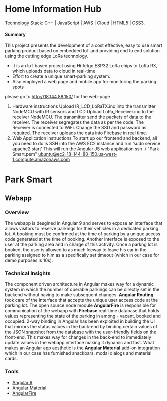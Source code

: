 # Home Information Hub

Technology Stack:  C++ | JavaScript | AWS | Cloud | HTML5 | CSS3.

#### Summary
This project presents the development of a cost effective, easy to use smart parking product based on embedded IoT and providing end to end solution using the cutting edge LoRa technology. 
* It is an IoT based project using Hi-letgo ESP32 LoRa chips to LoRa RX, which uploads data to cloud in real-time
* Effort to create a unique smart-parking system.
* Also employed a web page and mobile app for monitoring the parking spots

please go to http://18.144.88.150/ for the web-page

1.	Hardware instructions
Upload IR_LCD_LoRaTX.ino into the transmitter NodeMCU with IR sensors and LCD
Upload LoRa_Receiver.ino to the receiver NodeMCU.
The transmitter send the packets of data to the receiver.
The receiver segregates the data as per the code.
The Receiver is connected to WiFi. Change the SSD and password as required.
The receiver uploads the data into Firebase in real time.
2.	Web Application instructions
To start up our frontend and backend, all you need to do is SSH into the AWS EC2 instance and run ‘sudo service apache2 start’ This will run the Angular JS web application
ssh -i "Park-Smart.pem" ubuntu@ec2-18-144-88-150.us-west-1.compute.amazonaws.com


# Park Smart

## Webapp

### Overview

The webapp is desgined in Angular 9 and serves to expose an interface that allows visitors to reserve parkings for their vehicles in a dedicated parking lot.
A booking must be confirmed at the time of parking by a unique access code generated at the time of booking.
Another interface is exposed to the user at the parking area and in charge of this activity. 
Once a parkng lot is booked, the user is allowed to as much leeway to leave his car in the parking assigned to him as a specifically set timeout (which in our case for demo purposes is 10s).

### Technical Insights

The component driven architecture in Angular makes way for a dynamic system in which the number of operable parkings can be directly set in the backend without having to make subsequent changes.
 **Angular Routing** took care of the interface that accepts the unique user access code at the parking lot.
 The open source node module **AngularFire** is responsible for communication of the webapp with
 **Firebase** real-time database that holds values representing the state of the parking in among - vacant, booked and occupied.
 2-way binding in Angular has been exploited in building the UI that mirrors the status values in the back-end by binding certain values of the JSON snapshot from the database with the user-friendly fields on the front-end.
 This makes way for changes in the back-end to immediately update values in the webapp interface making it dynamic and fast. What makes an Angular app aesthetic is the **Angular Material** add-on integration which in our case has furnished snackbars, modal dialogs and material cards.

### Tools

- [Angular 9](https://angular.io/)
- [Angular Material](https://material.angular.io/)
- [AngularFire](https://github.com/angular/angularfire)
